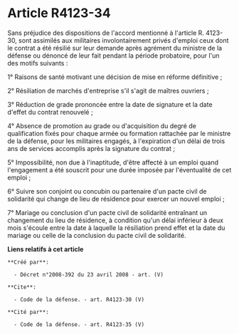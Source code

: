 # Article R4123-34

Sans préjudice des dispositions de l'accord mentionné à l'article R. 4123-30, sont assimilés aux militaires involontairement
privés d'emploi ceux dont le contrat a été résilié sur leur demande après agrément du ministre de la défense ou dénoncé de
leur fait pendant la période probatoire, pour l'un des motifs suivants : 

1° Raisons de santé motivant une décision de mise en réforme définitive ; 

2° Résiliation de marchés d'entreprise s'il s'agit de maîtres ouvriers ; 

3° Réduction de grade prononcée entre la date de signature et la date d'effet du contrat renouvelé ; 

4° Absence de promotion au grade ou d'acquisition du degré de qualification fixés pour chaque armée ou formation rattachée
par le ministre de la défense, pour les militaires engagés, à l'expiration d'un délai de trois ans de services accomplis
après la signature du contrat ; 

5° Impossibilité, non due à l'inaptitude, d'être affecté à un emploi quand l'engagement a été souscrit pour une durée imposée
par l'éventualité de cet emploi ; 

6° Suivre son conjoint ou concubin ou partenaire d'un pacte civil de solidarité qui change de lieu de résidence pour exercer
un nouvel emploi ; 

7° Mariage ou conclusion d'un pacte civil de solidarité entraînant un changement du lieu de résidence, à condition qu'un
délai inférieur à deux mois s'écoule entre la date à laquelle la résiliation prend effet et la date du mariage ou celle de la
conclusion du pacte civil de solidarité.

**Liens relatifs à cet article**

	**Créé par**:

	  - Décret n°2008-392 du 23 avril 2008 - art. (V)

	**Cite**:

	  - Code de la défense. - art. R4123-30 (V)

	**Cité par**:

	  - Code de la défense. - art. R4123-35 (V)
